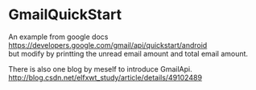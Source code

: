# GmailQuickStart
An example from google docs   https://developers.google.com/gmail/api/quickstart/android  
but modify by printting the unread email amount and total email amount.

There is also one blog by meself to introduce GmailApi.
http://blog.csdn.net/elfxwt_study/article/details/49102489 
